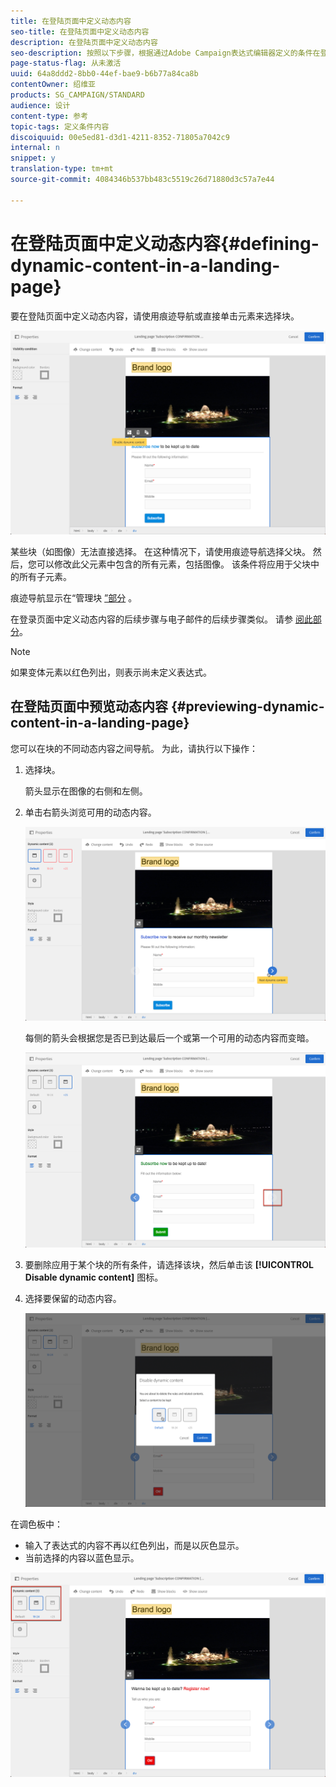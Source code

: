 ```yaml
---
title: 在登陆页面中定义动态内容
seo-title: 在登陆页面中定义动态内容
description: 在登陆页面中定义动态内容
seo-description: 按照以下步骤，根据通过Adobe Campaign表达式编辑器定义的条件在登录页面中动态显示不同的内容。
page-status-flag: 从未激活
uuid: 64a8ddd2-8bb0-44ef-bae9-b6b77a84ca8b
contentOwner: 绍维亚
products: SG_CAMPAIGN/STANDARD
audience: 设计
content-type: 参考
topic-tags: 定义条件内容
discoiquuid: 00e5ed81-d3d1-4211-8352-71805a7042c9
internal: n
snippet: y
translation-type: tm+mt
source-git-commit: 4084346b537bb483c5519c26d71880d3c57a7e44

---
```



# 在登陆页面中定义动态内容{#defining-dynamic-content-in-a-landing-page}

要在登陆页面中定义动态内容，请使用痕迹导航或直接单击元素来选择块。

![](assets/dynamic_content_lp_1.png)

某些块（如图像）无法直接选择。 在这种情况下，请使用痕迹导航选择父块。 然后，您可以修改此父元素中包含的所有元素，包括图像。 该条件将应用于父块中的所有子元素。

痕迹导航显示在“管理块 [”部分](../../channels/using/managing-landing-page-structure-and-style.md) 。

在登录页面中定义动态内容的后续步骤与电子邮件的后续步骤类似。 请参 [阅此部分](../../designing/using/personalization.md#defining-dynamic-content-in-an-email)。

>[!NOTE]
>
>如果变体元素以红色列出，则表示尚未定义表达式。

## 在登陆页面中预览动态内容 {#previewing-dynamic-content-in-a-landing-page}

您可以在块的不同动态内容之间导航。 为此，请执行以下操作：

1. 选择块。

   箭头显示在图像的右侧和左侧。

1. 单击右箭头浏览可用的动态内容。

   ![](assets/dynamic_content_lp_2.png)

   每侧的箭头会根据您是否已到达最后一个或第一个可用的动态内容而变暗。

   ![](assets/dynamic_content_lp_3.png)

1. 要删除应用于某个块的所有条件，请选择该块，然后单击该 **[!UICONTROL Disable dynamic content]** 图标。
1. 选择要保留的动态内容。

   ![](assets/dynamic_content_lp_5.png)

在调色板中：

* 输入了表达式的内容不再以红色列出，而是以灰色显示。
* 当前选择的内容以蓝色显示。

![](assets/dynamic_content_lp_4.png)

